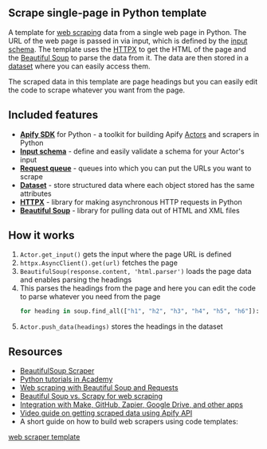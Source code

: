 ## Scrape single-page in Python template

A template for [web scraping](https://apify.com/web-scraping) data from a single web page in Python. The URL of the web page is passed in via input, which is defined by the [input schema](https://docs.apify.com/platform/actors/development/input-schema). The template uses the [HTTPX](https://www.python-httpx.org) to get the HTML of the page and the [Beautiful Soup](https://www.crummy.com/software/BeautifulSoup/bs4/doc/) to parse the data from it. The data are then stored in a [dataset](https://docs.apify.com/sdk/python/docs/concepts/storages#working-with-datasets) where you can easily access them.

The scraped data in this template are page headings but you can easily edit the code to scrape whatever you want from the page.

## Included features

- **[Apify SDK](https://docs.apify.com/sdk/python/)** for Python - a toolkit for building Apify [Actors](https://apify.com/actors) and scrapers in Python
- **[Input schema](https://docs.apify.com/platform/actors/development/input-schema)** - define and easily validate a schema for your Actor's input
- **[Request queue](https://docs.apify.com/sdk/python/docs/concepts/storages#working-with-request-queues)** - queues into which you can put the URLs you want to scrape
- **[Dataset](https://docs.apify.com/sdk/python/docs/concepts/storages#working-with-datasets)** - store structured data where each object stored has the same attributes
- **[HTTPX](https://www.python-httpx.org)** - library for making asynchronous HTTP requests in Python
- **[Beautiful Soup](https://www.crummy.com/software/BeautifulSoup/bs4/doc/)** - library for pulling data out of HTML and XML files

## How it works

1. `Actor.get_input()` gets the input where the page URL is defined
2. `httpx.AsyncClient().get(url)` fetches the page
3. `BeautifulSoup(response.content, 'html.parser')` loads the page data and enables parsing the headings
4. This parses the headings from the page and here you can edit the code to parse whatever you need from the page
    ```python
    for heading in soup.find_all(["h1", "h2", "h3", "h4", "h5", "h6"]):
    ```
5. `Actor.push_data(headings)` stores the headings in the dataset

## Resources

- [BeautifulSoup Scraper](https://apify.com/apify/beautifulsoup-scraper)
- [Python tutorials in Academy](https://docs.apify.com/academy/python)
- [Web scraping with Beautiful Soup and Requests](https://blog.apify.com/web-scraping-with-beautiful-soup/)
- [Beautiful Soup vs. Scrapy for web scraping](https://blog.apify.com/beautiful-soup-vs-scrapy-web-scraping/)
- [Integration with Make, GitHub, Zapier, Google Drive, and other apps](https://apify.com/integrations)
- [Video guide on getting scraped data using Apify API](https://www.youtube.com/watch?v=ViYYDHSBAKM)
- A short guide on how to build web scrapers using code templates:

[web scraper template](https://www.youtube.com/watch?v=u-i-Korzf8w)
